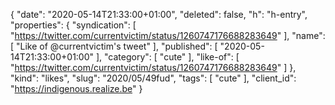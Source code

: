 {
  "date": "2020-05-14T21:33:00+01:00",
  "deleted": false,
  "h": "h-entry",
  "properties": {
    "syndication": [
      "https://twitter.com/currentvictim/status/1260747176688283649"
    ],
    "name": [
      "Like of @currentvictim's tweet"
    ],
    "published": [
      "2020-05-14T21:33:00+01:00"
    ],
    "category": [
      "cute"
    ],
    "like-of": [
      "https://twitter.com/currentvictim/status/1260747176688283649"
    ]
  },
  "kind": "likes",
  "slug": "2020/05/49fud",
  "tags": [
    "cute"
  ],
  "client_id": "https://indigenous.realize.be"
}
